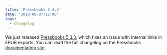 ```yaml
---
title: 'Pressbooks 5.3.3'
date: '2018-06-07T12:00'
tags:
  - Changelog
---
```


We just released
[Pressbooks 5.3.3](https://github.com/pressbooks/pressbooks/releases/tag/5.3.3), which
fixes an issue with internal links in EPUB exports. You can read the full changelog on the
Pressbooks [documentation site](https://docs.pressbooks.org/changelog/pressbooks/#5-3-3).
